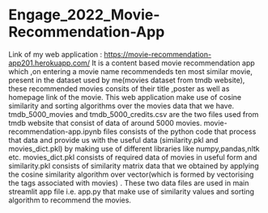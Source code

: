 # Engage_2022_Movie-Recommendation-App
Link of my web application : https://movie-recommendation-app201.herokuapp.com/
It is a content based movie recommendation app which ,on entering a movie name recommendeds ten most similar movie, present in the dataset used by me(movies dataset from tmdb website), these recommended movies consits of their title ,poster as well as homepage link of the movie.
This web application make use of cosine similarity and sorting algorithms over the movies data that we have.
tmdb_5000_movies and tmdb_5000_credits.csv are the two files used from tmdb website that consist of data of around 5000 movies. 
movie-recommendation-app.ipynb files consists of the python code that process that data and provide us with the useful data (similarity.pkl and movies_dict.pkl) by making use of different libraries like numpy,pandas,nltk etc.
movies_dict.pkl consists of required data of movies in useful form and similarity.pkl consists of similarity matrix data that we obtained by applying the cosine similarity algorithm over vector(which is formed by vectorising the tags associated with movies) .
These two data files are used in main streamlit app file i.e. app.py that make use of similarity values and sorting algorithm to recommend the movies.
